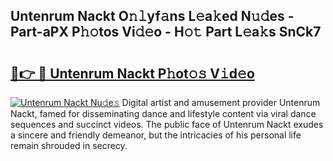 ## Untenrum Nackt O𝚗𝚕yf𝚊ns L𝚎a𝚔ed N𝚞𝚍es - Part-aPX P𝚑𝚘tos Vi𝚍𝚎o - H𝚘𝚝 Part L𝚎a𝚔s SnCk7

# <h2><a href="http://kf8qse.oniu.top/?m=Untenrum+Nackt">🔗👉 🔴 Untenrum Nackt P𝚑ot𝚘𝚜 V𝚒d𝚎o</a></h2>

[![Untenrum Nackt Nu𝚍e𝚜](https://i.imgur.com/0qMVB7G.gif)](http://kf8qse.oniu.top/?m=Untenrum+Nackt)
Digital artist and amusement provider Untenrum Nackt, famed for disseminating dance and lifestyle content via viral dance sequences and succinct videos. The public face of Untenrum Nackt exudes a sincere and friendly demeanor, but the intricacies of his personal life remain shrouded in secrecy.  
